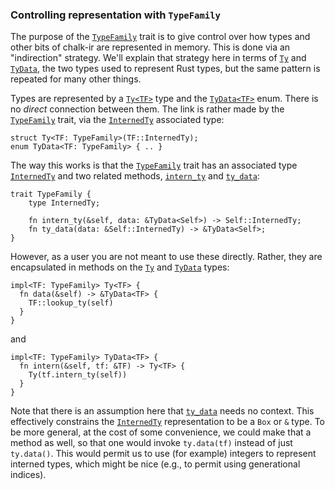 ### Controlling representation with `TypeFamily`

The purpose of the [`TypeFamily`] trait is to give control over how
types and other bits of chalk-ir are represented in memory. This is
done via an "indirection" strategy. We'll explain that strategy here
in terms of [`Ty`] and [`TyData`], the two types used to represent
Rust types, but the same pattern is repeated for many other things.

[`TypeFamily`]: http://rust-lang.github.io/chalk/chalk_ir/family/trait.TypeFamily.html
[`Ty`]: http://rust-lang.github.io/chalk/chalk_ir/struct.Ty.html
[`TyData`]: http://rust-lang.github.io/chalk/chalk_ir/enum.TyData.html

Types are represented by a [`Ty<TF>`] type and the [`TyData<TF>`] enum.
There is no *direct* connection between them. The link is rather made
by the [`TypeFamily`] trait, via the [`InternedTy`] associated type:

[`Ty<TF>`]: http://rust-lang.github.io/chalk/chalk_ir/struct.Ty.html
[`TyData<TF>`]: http://rust-lang.github.io/chalk/chalk_ir/enum.TyData.html
[`InternedTy`]: http://rust-lang.github.io/chalk/chalk_ir/family/trait.TypeFamily.html#associatedtype.InternedType

```rust,ignore
struct Ty<TF: TypeFamily>(TF::InternedTy);
enum TyData<TF: TypeFamily> { .. }
```

The way this works is that the [`TypeFamily`] trait has an associated
type [`InternedTy`] and two related methods, [`intern_ty`] and [`ty_data`]:

[`intern_ty`]: http://rust-lang.github.io/chalk/chalk_ir/family/trait.TypeFamily.html#tymethod.intern_ty
[`ty_data`]: http://rust-lang.github.io/chalk/chalk_ir/family/trait.TypeFamily.html#tymethod.ty_data

```rust,ignore
trait TypeFamily {
    type InternedTy;
    
    fn intern_ty(&self, data: &TyData<Self>) -> Self::InternedTy;
    fn ty_data(data: &Self::InternedTy) -> &TyData<Self>;
}
```

However, as a user you are not meant to use these directly. Rather,
they are encapsulated in methods on the [`Ty`] and [`TyData`] types:

```rust,ignore
impl<TF: TypeFamily> Ty<TF> {
  fn data(&self) -> &TyData<TF> {
    TF::lookup_ty(self)
  }
}
```

and

```rust,ignore
impl<TF: TypeFamily> TyData<TF> {
  fn intern(&self, tf: &TF) -> Ty<TF> {
    Ty(tf.intern_ty(self))
  }
}
```

Note that there is an assumption here that [`ty_data`] needs no
context. This effectively constrains the [`InternedTy`] representation
to be a `Box` or `&` type. To be more general, at the cost of some
convenience, we could make that a method as well, so that one would
invoke `ty.data(tf)` instead of just `ty.data()`. This would permit us
to use (for example) integers to represent interned types, which might
be nice (e.g., to permit using generational indices).

